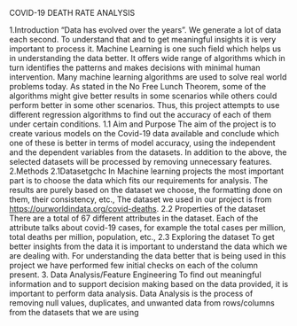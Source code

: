 COVID-19 DEATH RATE ANALYSIS

1.Introduction
“Data has evolved over the years”. We generate a lot of data each second. To understand that and to get meaningful insights it is very important to process it.
Machine Learning is one such field which helps us in understanding the data better. It offers wide range of algorithms which in turn identifies the patterns and makes decisions with minimal human intervention. Many machine learning algorithms are used to solve real world problems today.
As stated in the No Free Lunch Theorem, some of the algorithms might give better results in some scenarios while others could perform better in some other scenarios. Thus, this project attempts to use different regression algorithms to find out the accuracy of each of them under certain conditions.
1.1 Aim and Purpose
The aim of the project is to create various models on the Covid-19 data available and conclude which one of these is better in terms of model accuracy, using the independent and the dependent variables from the datasets. In addition to the above, the selected datasets will be processed by removing unnecessary features.
2.Methods
2.1Datasetgchc
In Machine learning projects the most important part is to choose the data which fits our requirements for analysis. The results are purely based on the dataset we choose, the formatting done on them, their consistency, etc.,
The dataset we used in our project is from https://ourworldindata.org/covid-deaths.
2.2 Properties of the dataset
There are a total of 67 different attributes in the dataset. Each of the attribute talks about covid-19 cases, for example the total cases per million, total deaths per million, population, etc.,
2.3 Exploring the dataset
To get better insights from the data it is important to understand the data which we are dealing with. For understanding the data better that is being used in this project we have performed few initial checks on each of the column present.
3. Data Analysis/Feature Engineering
To find out meaningful information and to support decision making based on the data provided, it is important to perform data analysis. Data Analysis is the process of removing null values, duplicates, and unwanted data from rows/columns from the datasets that we are using